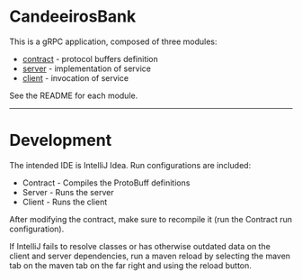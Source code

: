 # CandeeirosBank

This is a gRPC application, composed of three modules:
- [contract](contract/) - protocol buffers definition
- [server](server/) - implementation of service
- [client](client/) - invocation of service

See the README for each module.  

----

# Development

The intended IDE is IntelliJ Idea. Run configurations are included:

- Contract - Compiles the ProtoBuff definitions
- Server - Runs the server
- Client - Runs the client

After modifying the contract, make sure to recompile it (run the Contract run configuration). 

If IntelliJ fails to resolve classes or has otherwise outdated data on the client and server dependencies, run a maven reload by selecting the maven tab on the maven tab on the far right and using the reload button. 
